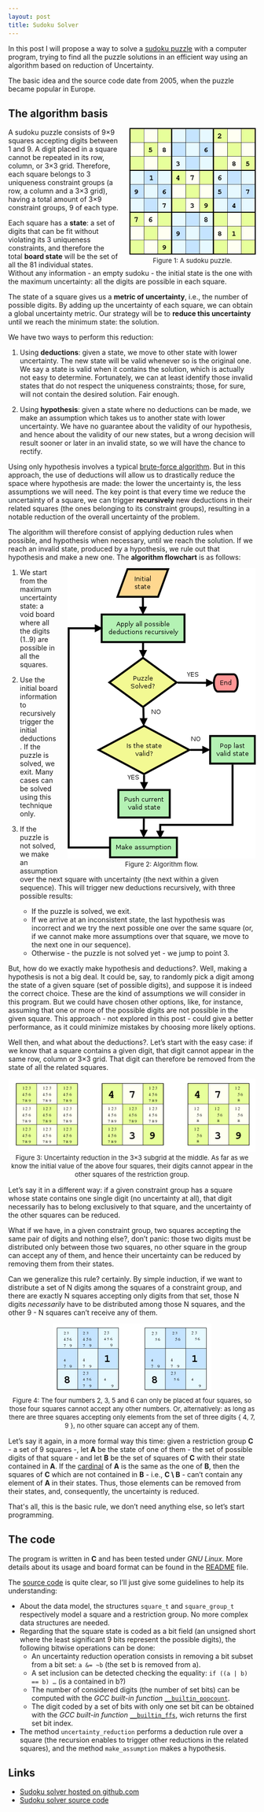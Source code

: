 ```yaml
---
layout: post
title: Sudoku Solver
---
```


In this post I will propose a way to solve a [sudoku puzzle](https://en.wikipedia.org/wiki/Sudoku) with a computer program, trying to find all the puzzle solutions in an efficient way using an algorithm based on reduction of Uncertainty.

The basic idea and the source code date from 2005, when the puzzle became popular in Europe.

## The algorithm basis

<div style='float: right;margin-left: 20px'>
  <center><img src="/images/sudoku1.png"></center>
  <center><font size="2">Figure 1: A sudoku puzzle.</font></center>
</div>

A sudoku puzzle consists of 9×9 squares accepting digits between 1 and 9. A digit placed in a square cannot be repeated in its row, column, or 3×3 grid. Therefore, each square belongs to 3 uniqueness constraint groups (a row, a column and a 3×3 grid), having a total amount of 3×9 constraint groups, 9 of each type.

Each square has a **state**: a set of digits that can be fit without violating its 3 uniqueness constraints, and therefore the total **board state** will be the set of all the 81 individual states. Without any information - an empty sudoku - the initial state is the one with the maximum uncertainty: all the digits are possible in each square.

The state of a square gives us a **metric of uncertainty**, i.e., the number of possible digits. By adding up the uncertainty of each square, we can obtain a global uncertainty metric. Our strategy will be to **reduce this uncertainty** until we reach the minimum state: the solution.

We have two ways to perform this reduction:

1. Using **deductions**: given a state, we move to other state with lower uncertainty. The new state will be valid whenever so is the original one. We say a state is valid when it contains the solution, which is actually not easy to determine. Fortunately, we can at least identify those invalid states that do not respect the uniqueness constraints; those, for sure, will not contain the desired solution. Fair enough.

2. Using **hypothesis**: given a state where no deductions can be made, we make an assumption which takes us to another state with lower uncertainty. We have no guarantee about the validity of our hypothesis, and hence about the validity of our new states, but a wrong decision will result sooner or later in an invalid state, so we will have the chance to rectify. 

Using only hypothesis involves a typical [brute-force algorithm](https://en.wikipedia.org/wiki/Brute-force_search). But in this approach, the use of deductions will allow us to drastically reduce the space where hypothesis are made: the lower the uncertainty is, the less assumptions we will need. The key point is that every time we reduce the uncertainty of a square, we can trigger **recursively** new deductions in their related squares (the ones belonging to its constraint groups), resulting in a notable reduction of the overall uncertainty of the problem.

The algorithm will therefore consist of applying deduction rules when possible, and hypothesis when necessary, until we reach the solution. If we reach an invalid state, produced by a hypothesis, we rule out that hypothesis and make a new one. The **algorithm flowchart** is as follows:


<div style='float: right;margin-left: 20px'>
  <center><img src="/images/sudoku_flow.png"></center>
  <center><font size="2">Figure 2: Algorithm flow.</font></center>
</div>

1. We start from the maximum uncertainty state: a void board where all the digits (1..9) are possible in all the squares.

2. Use the initial board information to recursively trigger the initial deductions. If the puzzle is solved, we exit. Many cases can be solved using this technique only.

3. If the puzzle is not solved, we make an assumption over the next square with uncertainty (the next within a given sequence). This will trigger new deductions recursively, with three possible results:
	* If the puzzle is solved, we exit.
	* If we arrive at an inconsistent state, the last hypothesis was incorrect and we try the next possible one over the same square (or, if we cannot make more assumptions over that square, we move to the next one in our sequence).
	* Otherwise - the puzzle is not solved yet - we jump to point 3.

But, how do we exactly make hypothesis and deductions?. Well, making a hypothesis is not a big deal. It could be, say, to randomly pick a digit among the state of a given square (set of possible digits), and suppose it is indeed the correct choice. These are the kind of assumptions we will consider in this program. But we could have chosen other options, like, for instance, assuming that one or more of the possible digits are not possible in the given square. This approach - not explored in this post - could give a better performance, as it could minimize mistakes by choosing more likely options.

Well then, and what about the deductions?. Let’s start with the easy case: if we know that a square contains a given digit, that digit cannot appear in the same row, column or 3×3 grid. That digit can therefore be removed from the state of all the related squares.

<div style='float: right; margin-bottom: 15px'>
<center><img src="/images/sudoku3.png"></center>
<center><font size="2">Figure 3: Uncertainty reduction in the 3×3 subgrid at the middle. As far as we know the initial value of the above four squares, their digits cannot appear in the other squares of the restriction group.</font>
</center>
</div>

Let’s say it in a different way: if a given constraint group has a square whose state contains one single digit (no uncertainty at all), that digit necessarily has to belong exclusively to that square, and the uncertainty of the other squares can be reduced.

What if we have, in a given constraint group, two squares accepting the same pair of digits and nothing else?, don’t panic: those two digits must be distributed only between those two squares, no other square in the group can accept any of them, and hence their uncertainty can be reduced by removing them from their states.

Can we generalize this rule? certainly. By simple induction, if we want to distribute a set of N digits among the squares of a constraint group, and there are exactly N squares accepting only digits from that set, those N digits _necessarily_ have to be distributed among those N squares, and the other 9 - N squares can’t receive any of them.

<div style='float: left; margin-bottom: 15px'>
  <center><img src="/images/sudoku321.png"></center>
  <center><font size="2">Figure 4: The four numbers 2, 3, 5 and 6 can only be placed at four squares, so those four squares cannot accept any other numbers. Or, alternatively: as long as there are three squares accepting only elements from the set of three digits { 4, 7, 9 }, no other square can accept any of them.</font></center>
</div>


Let’s say it again, in a more formal way this time: given a restriction group **C** - a set of 9 squares -, let **A** be the state of one of them - the set of possible digits of that square - and let **B** be the set of squares of **C** with their state contained in **A**. If the [cardinal](http://en.wikipedia.org/wiki/Cardinal_number) of **A** is the same as the one of **B**, then the squares of **C** which are not contained in **B** - i.e., **C \ B** - can’t contain any element of **A** in their states. Thus, those elements can be removed from their states, and, consequently, the uncertainty is reduced.

That's all, this is the basic rule, we don’t need anything else, so let’s start programming.

## The code

The program is written in **C** and has been tested under _GNU Linux_. More details about its usage and board format can be found in the [README](https://raw.githubusercontent.com/ibancg/sudoku/master/readme.md) file.

The [source code](https://github.com/ibancg/sudoku/blob/master/sudoku.c) is quite clear, so I’ll just give some guidelines to help its understanding:

* About the data model, the structures `square_t` and `square_group_t` respectively model a square and a restriction group. No more complex data structures are needed.
* Regarding that the square state is coded as a bit field (an unsigned short where the least significant 9 bits represent the possible digits), the following bitwise operations can be done:
	* An uncertainty reduction operation consists in removing a bit subset from a bit set: `a &= ~b` (the set b is removed from a).
	* A set inclusion can be detected checking the equality:  `if ((a | b) == b) …` (is a contained in b?)
	* The number of considered digits (the number of set bits) can be computed with the _GCC built-in function_ [`__builtin_popcount`](https://gcc.gnu.org/onlinedocs/gcc/Other-Builtins.html).
	* The digit coded by a set of bits with only one set bit can be obtained with the _GCC built-in function_ [`__builtin_ffs`](https://gcc.gnu.org/onlinedocs/gcc/Other-Builtins.html), wich returns the first set bit index.
* The method `uncertainty_reduction` performs a deduction rule over a square (the recursion enables to trigger other reductions in the related squares), and the method `make_assumption` makes a hypothesis.

## Links

* [Sudoku solver hosted on github.com](https://github.com/ibancg/sudoku)
* [Sudoku solver source code](https://web.archive.org/web/20171021224727/https://github.com/ibancg/sudoku/archive/master.zip)


